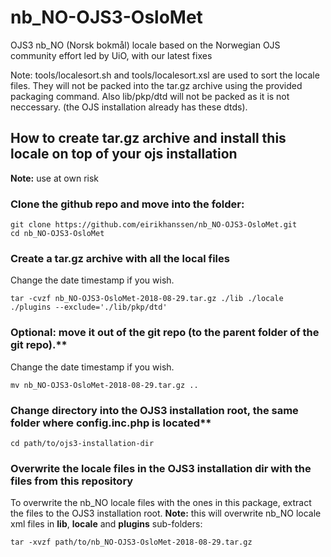 # nb_NO-OJS3-OsloMet
OJS3 nb_NO (Norsk bokmål) locale based on the Norwegian OJS community  effort led by UiO, with our latest fixes

Note: tools/localesort.sh and tools/localesort.xsl are used to sort the locale files. They will not be packed into the tar.gz archive using the provided packaging command.
Also lib/pkp/dtd will not be packed as it is not neccessary. (the OJS installation already has these dtds).

## How to create tar.gz archive and install this locale on top of your ojs installation
**Note:** use at own risk

### Clone the github repo and move into the folder:
```
git clone https://github.com/eirikhanssen/nb_NO-OJS3-OsloMet.git
cd nb_NO-OJS3-OsloMet
```
### Create a tar.gz archive with all the local files
Change the date timestamp if you wish.
```
tar -cvzf nb_NO-OJS3-OsloMet-2018-08-29.tar.gz ./lib ./locale ./plugins --exclude='./lib/pkp/dtd' 
```

### Optional: move it out of the git repo (to the parent folder of the git repo).**
Change the date timestamp if you wish.
```
mv nb_NO-OJS3-OsloMet-2018-08-29.tar.gz ..
```

### Change directory into the OJS3 installation root, the same folder where **config.inc.php is located****
```
cd path/to/ojs3-installation-dir
```

### Overwrite the locale files in the OJS3 installation dir with the files from this repository
To overwrite the nb_NO locale files with the ones in this package, extract the files to the OJS3 installation root. 
**Note:** this will overwrite nb_NO locale xml files in **lib**, **locale** and **plugins** sub-folders:

```
tar -xvzf path/to/nb_NO-OJS3-OsloMet-2018-08-29.tar.gz
```
